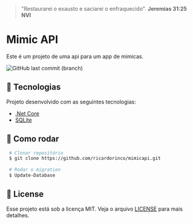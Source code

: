 > "Restaurarei o exausto e saciarei o enfraquecido". **Jeremias 31:25 NVI**

# Mimic API

Este é um projeto de uma api para um app de mimicas.

![GitHub last commit (branch)](https://img.shields.io/github/last-commit/ricardorinco/mimicapi/master?label=LAST%20COMMIT%20&style=for-the-badge)

## :rocket: Tecnologias

Projeto desenvolvido com as seguintes tecnologias:

- [.Net Core](https://dotnet.microsoft.com/)
- [SQLite](https://www.sqlite.org/index.html)

## :construction_worker: Como rodar

``` bash
 # Clonar repositório
 $ git clone https://github.com/ricardorinco/mimicapi.git
 
 # Rodar o migration
 $ Update-Database
```

## :memo: License

Esse projeto está sob a licença MIT. Veja o arquivo [LICENSE](LICENSE.md) para mais detalhes.

